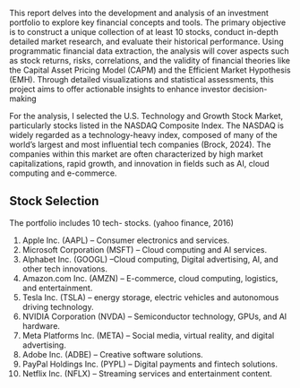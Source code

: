 This report delves into the development and analysis of an investment portfolio to 
explore key financial concepts and tools. The primary objective is to construct a unique 
collection of at least 10 stocks, conduct in-depth detailed market research, and 
evaluate their historical performance. Using programmatic financial data extraction, 
the analysis will cover aspects such as stock returns, risks, correlations, and the validity 
of financial theories like the Capital Asset Pricing Model (CAPM) and the Efficient Market 
Hypothesis (EMH). Through detailed visualizations and statistical assessments, this 
project aims to offer actionable insights to enhance investor decision-making 
 
For the analysis, I selected the U.S. Technology and Growth Stock Market, particularly 
stocks listed in the NASDAQ Composite Index. The NASDAQ is widely regarded as a 
technology-heavy index, composed of many of the world’s largest and most influential 
tech companies (Brock, 2024). The companies within this market are often characterized 
by high market capitalizations, rapid growth, and innovation in fields such as AI, cloud 
computing and e-commerce. 

## Stock Selection 
The portfolio includes 10 tech- stocks. (yahoo finance, 2016) 
1. Apple Inc. (AAPL) – Consumer electronics and services. 
2. Microsoft Corporation (MSFT) – Cloud computing and AI services. 
3. Alphabet Inc. (GOOGL) –Cloud computing, Digital advertising, AI, and other tech 
innovations. 
4. Amazon.com Inc. (AMZN) – E-commerce, cloud computing, logistics, and 
entertainment. 
5. Tesla Inc. (TSLA) – energy storage, electric vehicles and autonomous driving 
technology. 
6. NVIDIA Corporation (NVDA) – Semiconductor technology, GPUs, and AI hardware. 
7. Meta Platforms Inc. (META) – Social media, virtual reality, and digital advertising. 
8. Adobe Inc. (ADBE) – Creative software solutions. 
9. PayPal Holdings Inc. (PYPL) – Digital payments and fintech solutions. 
10. Netflix Inc. (NFLX) – Streaming services and entertainment content. 
